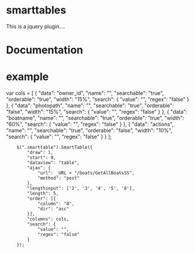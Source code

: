 # smarttables

This is a jquery plugin....

# Documentation

# example

 var cols = \[
            {
                "data": "owner_id",
                "name": "",
                "searchable": "true",
                "orderable": "true",
                "width": "15%",
                "search": {
                    "value": "",
                    "regex": "false"
                }
            },
            {
                "data": "photopath",
                "name": "",
                "searchable": "true",
                "orderable": "false",
                "width": "15%",
                "search": {
                    "value": "",
                    "regex": "false"
                }
            },
            {
                "data": "boatname",
                "name": "",
                "searchable": "true",
                "orderable": "true",
                "width": "60%",
                "search": {
                    "value": "",
                    "regex": "false"
                }
            },
            {
                "data": "actions",
                "name": "",
                "searchable": "true",
                "orderable": "false",
                "width": "10%",
                "search": {
                    "value": "",
                    "regex": "false"
                }
            }
        ];

        $(".smarttable").SmartTable({
            "draw": 1,
            "start": 0,
            "dataview": "table",
            "ajax": {
                "url": _URL + "/boats/GetAllBoatsSS",
                "method": "post"
            },
            "lengthinput": ['2', '3', '4', '5', '8'],
            "length": 5,
            "order": [{
                "column": "0",
                "dir": "asc"
            }],
            "columns": cols,
            "search": {
                "value": "",
                "regex": "false"
            }
        });



